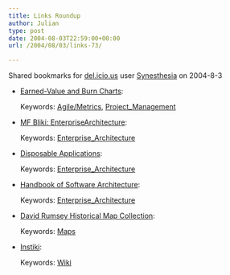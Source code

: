 ```yaml
---
title: Links Roundup
author: Julian
type: post
date: 2004-08-03T22:59:00+00:00
url: /2004/08/03/links-73/

---
```

Shared bookmarks for [del.icio.us][1] user  [Synesthesia][2] on 2004-8-3

  * [Earned-Value and Burn Charts][3]:
   
    Keywords: [Agile/Metrics][4], [Project_Management][5]
  * [MF Bliki: EnterpriseArchitecture][6]:
   
    Keywords: [Enterprise_Architecture][7]
  * [Disposable Applications][8]:
   
    Keywords: [Enterprise_Architecture][7]
  * [Handbook of Software Architecture][9]:
   
    Keywords: [Enterprise_Architecture][7]
  * [David Rumsey Historical Map Collection][10]:
   
    Keywords: [Maps][11]
  * [Instiki][12]:
   
    Keywords: [Wiki][13]

 [1]: http://del.icio.us/
 [2]: http://del.icio.us/synesthesia
 [3]: http://alistair.cockburn.us/crystal/articles/evabc/earnedvalueandburncharts.htm "http://alistair.cockburn.us/crystal/articles/evabc/earnedvalueandburncharts.htm"
 [4]: http://del.icio.us/synesthesia/Agile/Metrics
 [5]: http://del.icio.us/synesthesia/Project_Management
 [6]: http://martinfowler.com/bliki/EnterpriseArchitecture.html "http://martinfowler.com/bliki/EnterpriseArchitecture.html"
 [7]: http://del.icio.us/synesthesia/Enterprise_Architecture
 [8]: http://schneider.blogspot.com/2004_07_25_schneider_archive.html#109103154041371309 "http://schneider.blogspot.com/2004_07_25_schneider_archive.html#109103154041371309"
 [9]: http://www.booch.com/architecture/index.jsp "http://www.booch.com/architecture/index.jsp"
 [10]: http://www.davidrumsey.com/ "http://www.davidrumsey.com/"
 [11]: http://del.icio.us/synesthesia/Maps
 [12]: http://www.instiki.org/show/HomePage "http://www.instiki.org/show/HomePage"
 [13]: http://del.icio.us/synesthesia/Wiki